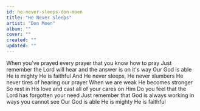 ```yaml
---
id: he-never-sleeps-don-moen
title: "He Never Sleeps"
artist: "Don Moen"
album: ""
cover: ""
created: ""
updated: ""
---
```


When you've prayed every prayer that you know how to pray
Just remember the Lord will hear and the answer is on it's way
Our God is able
He is mighty
He is faithful
And He never sleeps, He never slumbers
He never tires of hearing our prayer
When we are weak He becomes stronger
So rest in His love and cast all of your cares on Him
Do you feel that the Lord has forgotten your need
Just remember that God is always working in ways you cannot see
Our God is able
He is mighty
He is faithful
